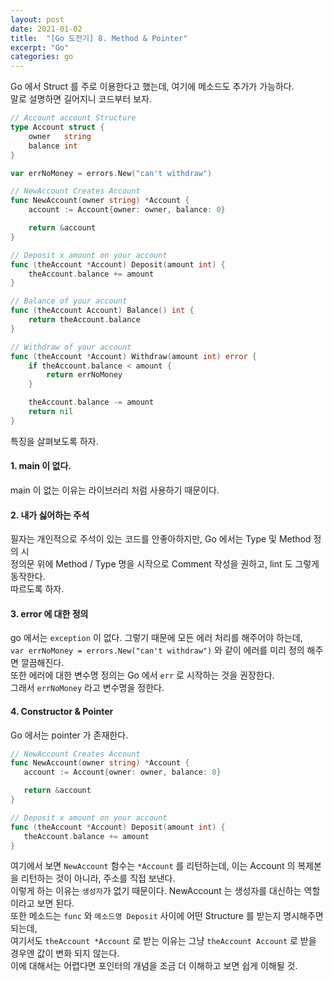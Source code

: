 ```yaml
---
layout: post
date: 2021-01-02
title:  "[Go 도전기] 8. Method & Pointer"
excerpt: "Go"
categories: go
---
```


Go 에서 Struct 를 주로 이용한다고 했는데, 여기에 메소드도 추가가 가능하다.  
말로 설명하면 길어지니 코드부터 보자.  

```go
// Account account Structure
type Account struct {
	owner   string
	balance int
}

var errNoMoney = errors.New("can't withdraw")

// NewAccount Creates Account
func NewAccount(owner string) *Account {
	account := Account{owner: owner, balance: 0}

	return &account
}

// Deposit x amount on your account
func (theAccount *Account) Deposit(amount int) {
	theAccount.balance += amount
}

// Balance of your account
func (theAccount Account) Balance() int {
	return theAccount.balance
}

// Withdraw of your account
func (theAccount *Account) Withdraw(amount int) error {
	if theAccount.balance < amount {
		return errNoMoney
	}

	theAccount.balance -= amount
	return nil
}
```

특징을 살펴보도록 하자.

#### 1. main 이 없다.  
 main 이 없는 이유는 라이브러리 처럼 사용하기 때문이다.
 
#### 2. 내가 싫어하는 주석
 필자는 개인적으로 주석이 있는 코드를 안좋아하지만, Go 에서는 Type 및 Method 정의 시  
 정의문 위에 Method / Type 명을 시작으로 Comment 작성을 권하고, lint 도 그렇게 동작한다.  
 따르도록 하자.
 
#### 3. error 에 대한 정의
 go 에서는 `exception` 이 없다. 그렇기 때문에 모든 에러 처리를 해주어야 하는데,  
 `var errNoMoney = errors.New("can't withdraw")` 와 같이 에러를 미리 정의 해주면 깔끔해진다.  
 또한 에러에 대한 변수명 정의는 Go 에서 `err` 로 시작하는 것을 권장한다.  
 그래서 `errNoMoney` 라고 변수명을 정한다.
 
#### 4. Constructor & Pointer
 Go 에서는 pointer 가 존재한다.
 ```go 
 // NewAccount Creates Account
func NewAccount(owner string) *Account {
	account := Account{owner: owner, balance: 0}

	return &account
}

// Deposit x amount on your account
func (theAccount *Account) Deposit(amount int) {
	theAccount.balance += amount
}
```
 여기에서 보면 `NewAccount` 함수는 `*Account` 를 리턴하는데, 이는 Account 의 복제본을 리턴하는 것이 아니라, 주소를 직접 보낸다.  
이렇게 하는 이유는 `생성자`가 없기 때문이다. NewAccount 는 생성자를 대신하는 역할이라고 보면 된다.  
 또한 메소드는 `func` 와 `메소드명 Deposit` 사이에 어떤 Structure 를 받는지 명시해주면 되는데,  
여기서도 `theAccount *Account` 로 받는 이유는 그냥 `theAccount Account` 로 받을 경우엔 값이 변화 되지 않는다.  
이에 대해서는 어렵다면 포인터의 개념을 조금 더 이해하고 보면 쉽게 이해될 것.
